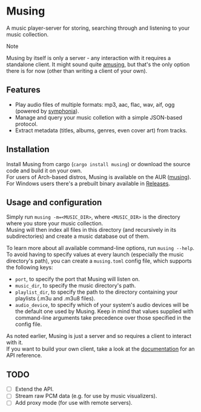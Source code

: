 # Musing

A music player-server for storing, searching through and listening to your music collection.

> [!NOTE]
> Musing by itself is only a server - any interaction with it requires a standalone client.
> It might sound quite [amusing](https://github.com/alfazet/amusing), but that's the only option there is for now
> (other than writing a client of your own).

## Features
- Play audio files of multiple formats: mp3, aac, flac, wav, aif, ogg (powered by [symphonia](https://github.com/pdeljanov/Symphonia)).
- Manage and query your music colletion with a simple JSON-based protocol.
- Extract metadata (titles, albums, genres, even cover art) from tracks.

## Installation
Install Musing from cargo (`cargo install musing`) or download the source code and build it on your own.\
For users of Arch-based distros, Musing is available on the AUR ([musing](https://aur.archlinux.org/packages/musing)).\
For Windows users there's a prebuilt binary available in [Releases](https://github.com/alfazet/musing/releases).

## Usage and configuration
Simply run `musing -m=<MUSIC_DIR>`, where `<MUSIC_DIR>` is the directory where you store your music collection.\
Musing will then index all files in this directory (and recursively in its subdirectories) and create a music database out of them.

To learn more about all available command-line options, run `musing --help`.\
To avoid having to specify values at every launch (especially the music directory's path), you can create a `musing.toml` config file, which supports the following keys:
- `port`, to specify the port that Musing will listen on.
- `music_dir`, to specify the music directory's path.
- `playlist_dir`, to specify the path to the directory containing your playlists (.m3u and .m3u8 files).
- `audio_device`, to specify which of your system's audio devices will be the default one used by Musing.
Keep in mind that values supplied with command-line arguments take precedence over those specified in the config file.

As noted earlier, Musing is just a server and so requires a client to interact with it.\
If you want to build your own client, take a look at the [documentation](./DOCS.md) for an API reference.

## TODO
- [ ] Extend the API.
- [ ] Stream raw PCM data (e.g. for use by music visualizers).
- [ ] Add proxy mode (for use with remote servers).
